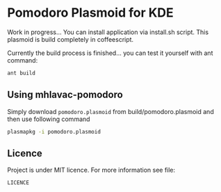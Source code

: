 Pomodoro Plasmoid for KDE
=========================

Work in progress... You can install application via install.sh script. This plasmoid is build completely in coffeescript.

Currently the build process is finished... you can test it yourself with ant command:

``` sh
ant build
```

Using mhlavac-pomodoro
----------------------

Simply download `pomodoro.plasmoid` from build/pomodoro.plasmoid and then use following command

``` sh
plasmapkg -i pomodoro.plasmoid
```

Licence
-------

Project is under MIT licence. For more information see file:

```
LICENCE
```